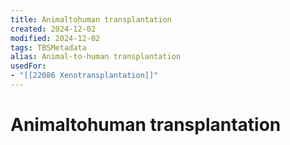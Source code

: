 ```yaml
---
title: Animaltohuman transplantation
created: 2024-12-02
modified: 2024-12-02
tags: TBSMetadata
alias: Animal-to-human transplantation
usedFor:
- "[[22086 Xenotransplantation]]"
---
```

# Animaltohuman transplantation

